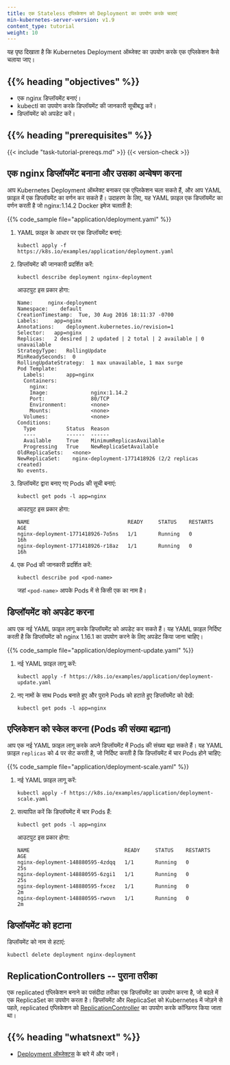 ```yaml
---
title: एक Stateless एप्लिकेशन को Deployment का उपयोग करके चलाएं
min-kubernetes-server-version: v1.9
content_type: tutorial
weight: 10
---
```


<!-- overview -->

यह पृष्ठ दिखाता है कि Kubernetes Deployment ऑब्जेक्ट का उपयोग करके एक एप्लिकेशन कैसे चलाया जाए।

## {{% heading "objectives" %}}

- एक nginx डिप्लॉयमेंट बनाएं।
- kubectl का उपयोग करके डिप्लॉयमेंट की जानकारी सूचीबद्ध करें।
- डिप्लॉयमेंट को अपडेट करें।

## {{% heading "prerequisites" %}}

{{< include "task-tutorial-prereqs.md" >}} {{< version-check >}}

<!-- lessoncontent -->

## एक nginx डिप्लॉयमेंट बनाना और उसका अन्वेषण करना

आप Kubernetes Deployment ऑब्जेक्ट बनाकर एक एप्लिकेशन चला सकते हैं, और आप YAML फ़ाइल में एक डिप्लॉयमेंट का वर्णन कर सकते हैं। उदाहरण के लिए, यह YAML फ़ाइल एक डिप्लॉयमेंट का वर्णन करती है जो nginx:1.14.2 Docker इमेज चलाती है:

{{% code_sample file="application/deployment.yaml" %}}

1. YAML फ़ाइल के आधार पर एक डिप्लॉयमेंट बनाएं:

   ```shell
   kubectl apply -f https://k8s.io/examples/application/deployment.yaml
   ```

1. डिप्लॉयमेंट की जानकारी प्रदर्शित करें:

   ```shell
   kubectl describe deployment nginx-deployment
   ```

   आउटपुट इस प्रकार होगा:

   ```
   Name:     nginx-deployment
   Namespace:    default
   CreationTimestamp:  Tue, 30 Aug 2016 18:11:37 -0700
   Labels:     app=nginx
   Annotations:    deployment.kubernetes.io/revision=1
   Selector:   app=nginx
   Replicas:   2 desired | 2 updated | 2 total | 2 available | 0 unavailable
   StrategyType:   RollingUpdate
   MinReadySeconds:  0
   RollingUpdateStrategy:  1 max unavailable, 1 max surge
   Pod Template:
     Labels:       app=nginx
     Containers:
       nginx:
       Image:              nginx:1.14.2
       Port:               80/TCP
       Environment:        <none>
       Mounts:             <none>
     Volumes:              <none>
   Conditions:
     Type          Status  Reason
     ----          ------  ------
     Available     True    MinimumReplicasAvailable
     Progressing   True    NewReplicaSetAvailable
   OldReplicaSets:   <none>
   NewReplicaSet:    nginx-deployment-1771418926 (2/2 replicas created)
   No events.
   ```

1. डिप्लॉयमेंट द्वारा बनाए गए Pods की सूची बनाएं:

   ```shell
   kubectl get pods -l app=nginx
   ```

   आउटपुट इस प्रकार होगा:

   ```
   NAME                                READY     STATUS    RESTARTS   AGE
   nginx-deployment-1771418926-7o5ns   1/1       Running   0          16h
   nginx-deployment-1771418926-r18az   1/1       Running   0          16h
   ```

1. एक Pod की जानकारी प्रदर्शित करें:

   ```shell
   kubectl describe pod <pod-name>
   ```

   जहां `<pod-name>` आपके Pods में से किसी एक का नाम है।

## डिप्लॉयमेंट को अपडेट करना

आप एक नई YAML फ़ाइल लागू करके डिप्लॉयमेंट को अपडेट कर सकते हैं। यह YAML फ़ाइल निर्दिष्ट करती है कि डिप्लॉयमेंट को nginx 1.16.1 का उपयोग करने के लिए अपडेट किया जाना चाहिए।

{{% code_sample file="application/deployment-update.yaml" %}}

1. नई YAML फ़ाइल लागू करें:

   ```shell
   kubectl apply -f https://k8s.io/examples/application/deployment-update.yaml
   ```

1. नए नामों के साथ Pods बनाते हुए और पुराने Pods को हटाते हुए डिप्लॉयमेंट को देखें:

   ```shell
   kubectl get pods -l app=nginx
   ```

## एप्लिकेशन को स्केल करना (Pods की संख्या बढ़ाना)

आप एक नई YAML फ़ाइल लागू करके अपने डिप्लॉयमेंट में Pods की संख्या बढ़ा सकते हैं। यह YAML फ़ाइल `replicas` को 4 पर सेट करती है, जो निर्दिष्ट करती है कि डिप्लॉयमेंट में चार Pods होने चाहिए:

{{% code_sample file="application/deployment-scale.yaml" %}}

1. नई YAML फ़ाइल लागू करें:

   ```shell
   kubectl apply -f https://k8s.io/examples/application/deployment-scale.yaml
   ```

1. सत्यापित करें कि डिप्लॉयमेंट में चार Pods हैं:

   ```shell
   kubectl get pods -l app=nginx
   ```

   आउटपुट इस प्रकार होगा:

   ```
   NAME                               READY     STATUS    RESTARTS   AGE
   nginx-deployment-148880595-4zdqq   1/1       Running   0          25s
   nginx-deployment-148880595-6zgi1   1/1       Running   0          25s
   nginx-deployment-148880595-fxcez   1/1       Running   0          2m
   nginx-deployment-148880595-rwovn   1/1       Running   0          2m
   ```

## डिप्लॉयमेंट को हटाना

डिप्लॉयमेंट को नाम से हटाएं:

```shell
kubectl delete deployment nginx-deployment
```

## ReplicationControllers -- पुराना तरीका

एक replicated एप्लिकेशन बनाने का पसंदीदा तरीका एक डिप्लॉयमेंट का उपयोग करना है, जो बदले में एक ReplicaSet का उपयोग करता है। डिप्लॉयमेंट और ReplicaSet को Kubernetes में जोड़ने से पहले, replicated एप्लिकेशन को [ReplicationController](/docs/concepts/workloads/controllers/replicationcontroller/) का उपयोग करके कॉन्फ़िगर किया जाता था।

## {{% heading "whatsnext" %}}

- [Deployment ऑब्जेक्ट्स](/docs/concepts/workloads/controllers/deployment/) के बारे में और जानें।
